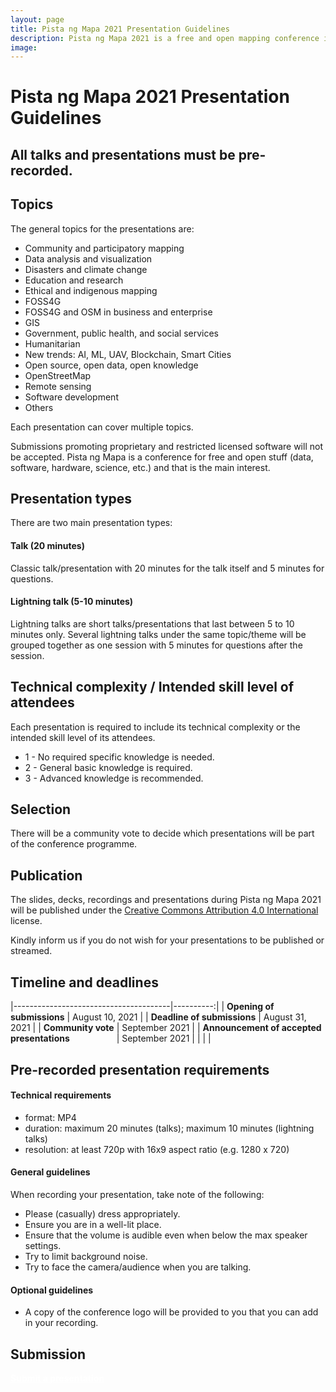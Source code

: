 ```yaml
---
layout: page
title: Pista ng Mapa 2021 Presentation Guidelines
description: Pista ng Mapa 2021 is a free and open mapping conference in the Philippines
image:
---
```

<h1 class="color-pnm-blue mb-4">Pista ng Mapa 2021 Presentation Guidelines</h1>


## All talks and presentations must be pre-recorded.

## Topics

The general topics for the presentations are:

* Community and participatory mapping
* Data analysis and visualization
* Disasters and climate change
* Education and research
* Ethical and indigenous mapping
* FOSS4G
* FOSS4G and OSM in business and enterprise
* GIS
* Government, public health, and social services
* Humanitarian
* New trends: AI, ML, UAV, Blockchain, Smart Cities
* Open source, open data, open knowledge
* OpenStreetMap
* Remote sensing
* Software development
* Others

Each presentation can cover multiple topics.

Submissions promoting proprietary and restricted licensed software will not be accepted. Pista ng Mapa is a conference for free and open stuff (data, software, hardware, science, etc.) and that is the main interest.

## Presentation types

There are two main presentation types:

#### Talk (20 minutes)

Classic talk/presentation with 20 minutes for the talk itself and 5 minutes for questions.

#### Lightning talk (5-10 minutes)

Lightning talks are short talks/presentations that last between 5 to 10 minutes only. Several lightning talks under the same topic/theme will be grouped together as one session with 5 minutes for questions after the session.

## Technical complexity / Intended skill level of attendees

Each presentation is required to include its technical complexity or the intended skill level of its attendees.

* 1 - No required specific knowledge is needed.
* 2 - General basic knowledge is required.
* 3 - Advanced knowledge is recommended.

## Selection

There will be a community vote to decide which presentations will be part of the conference programme.

## Publication

The slides, decks, recordings and presentations during Pista ng Mapa 2021 will be published under the [Creative Commons Attribution 4.0 International](https://creativecommons.org/licenses/by/4.0/) license.

Kindly inform us if you do not wish for your presentations to be published or streamed.

## Timeline and deadlines

|---------------------------------------|----------:|
| **Opening of submissions**            |     August 10, 2021     |
| **Deadline of submissions**           |     August 31, 2021    |
| **Community vote**                    |     September 2021    |
| **Announcement of accepted presentations** &nbsp; &nbsp; &nbsp; &nbsp; &nbsp; &nbsp; &nbsp; &nbsp; &nbsp; |     September 2021    |
|   |   |


## Pre-recorded presentation requirements

#### Technical requirements
* format: MP4
* duration: maximum 20 minutes (talks); maximum 10 minutes (lightning talks)
* resolution: at least 720p with 16x9 aspect ratio (e.g. 1280 x 720)

#### General guidelines
When recording your presentation, take note of the following:
* Please (casually) dress appropriately.
* Ensure you are in a well-lit place.
* Ensure that the volume is audible even when below the max speaker settings.
* Try to limit background noise.
* Try to face the camera/audience when you are talking.

#### Optional guidelines
* A copy of the conference logo will be provided to you that you can add in your recording.

## Submission
<div class="d-flex justify-content-start pt-2 pb-4"><a
    href="https://airtable.com/shrX5HgNJl5fhxtkg"
    target="_blank" class="btn btn-lg bg-color-pnm-blue col-sm-12 col-md-6" style="color: white;" role="button"
    aria-disabled="true"><strong class="font-poppins">Submit a presentation</strong></a>
</div>